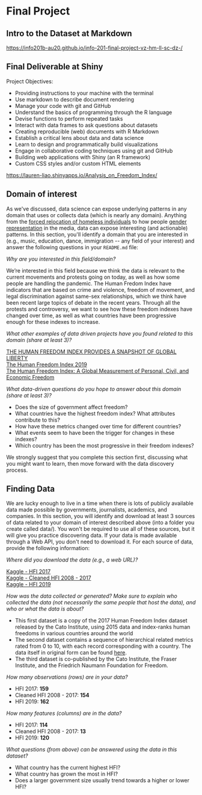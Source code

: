 # Final Project
## Intro to the Dataset at Markdown  
https://info201b-au20.github.io/info-201-final-project-vz-hm-ll-sc-dz-/

## Final Deliverable at Shiny
Project Objectives:
- Providing instructions to your machine with the terminal
- Use markdown to describe document rendering
- Manage your code with git and GitHub
- Understand the basics of programming through the R language
- Devise functions to perform repeated tasks
- Interact with data frames to ask questions about datasets
- Creating reproducible (web) documents with R Markdown
- Establish a critical lens about data and data science
- Learn to design and programmatically build visualizations
- Engage in collaborative coding techniques using git and GitHub
- Building web applications with Shiny (an R framework)
- Custom CSS styles and/or custom HTML elements

https://lauren-liao.shinyapps.io/Analysis_on_Freedom_Index/

## Domain of interest
As we've discussed, data science can expose underlying patterns in any domain that uses or collects data (which is nearly any domain). Anything from the [forced relocation of homeless individuals](https://www.theguardian.com/us-news/ng-interactive/2017/dec/20/bussed-out-america-moves-homeless-people-country-study) to how people [gender representation](https://pudding.cool/2017/09/this-american-life/) in the media, data can expose interesting (and actionable) patterns. In this section, you'll identify a domain that you are interested in (e.g., music, education, dance, immigration -- any field of your interest) and answer the following questions in your `README.md` file:


_Why are you interested in this field/domain?_ <br>
<p> We’re interested in this field because we think the data is relevant to the current movements and protests going on today, as well as how some people are handling the pandemic. The Human Fredom Index have indicators that are based on crime and violence, freedom of movement, and legal discrimination against same-sex relationships, which we think have been recent large topics of debate in the recent years.  Through all the protests and controversy,  we want to see how these freedom indexes have changed over time, as well as what countries have been progressive enough for these indexes to increase.

_What other examples of data driven projects have you found related to this domain (share at least 3)?_ <br>

[THE HUMAN FREEDOM INDEX PROVIDES A SNAPSHOT OF GLOBAL LIBERTY](https://www.atlasnetwork.org/news/article/the-human-freedom-index-provides-a-snapshot-of-global-liberty) <br>
[The Human Freedom Index 2019](https://www.fraserinstitute.org/studies/human-freedom-index-2019) <br>
[The Human Freedom Index: A Global Measurement of Personal, Civil, and Economic Freedom](https://www.cato.org/sites/cato.org/files/human-freedom-index-files/human-freedom-index-2015.pdf)

_What data-driven questions do you hope to answer about this domain (share at least 3)?_ <br>
- Does the size of government affect freedom?
- What countries have the highest freedom index? What attributes contribute to this?
- How have these metrics changed over time for different countries?
- What events seem to have been the trigger for changes in these indexes?
- Which country has been the most progressive in their freedom indexes?

We strongly suggest that you complete this section first, discussing what you might want to learn, then move forward with the data discovery process.

## Finding Data
We are lucky enough to live in a time when there is lots of publicly available data made possible by governments, journalists, academics, and companies. In this section, you will identify and download at least 3 sources of data related to your domain of interest described above (into a folder you create called data/). You won't be required to use all of these sources, but it will give you practice discovering data. If your data is made available through a Web API, you don't need to download it. For each source of data, provide the following information:

_Where did you download the data (e.g., a web URL)?_ <br>

[Kaggle - HFI 2017](https://www.kaggle.com/doyouevendata/cato-2017-human-freedom-index) <br>
[Kaggle - Cleaned HFI 2008 - 2017](https://www.kaggle.com/thaddeussegura/cleaned-human-freedom-index-20082017) <br>
[Kaggle - HFI 2019](https://www.kaggle.com/gsutters/the-human-freedom-index?select=hfi_cc_2019.csv)

_How was the data collected or generated? Make sure to explain who collected the data (not necessarily the same people that host the data), and who or what the data is about?_ <br>
- This first dataset is a copy of the 2017 Human Freedom Index dataset released by the Cato Institute, using 2015 data and index-ranks human freedoms in various countries around the world
- The second dataset contains a sequence of hierarchical related metrics rated from 0 to 10, with each record corresponding with a country. The data itself in original form can be found [here](https://www.cato.org/human-freedom-index).
- The third dataset is co-published by the Cato Institute, the Fraser Institute, and the Friedrich Naumann Foundation for Freedom.

_How many observations (rows) are in your data?_
- HFI 2017: **159**
- Cleaned HFI 2008 - 2017: **154**
- HFI 2019: **162**

_How many features (columns) are in the data?_
- HFI 2017: **114**
- Cleaned HFI 2008 - 2017: **13**
- HFI 2019: **120**

_What questions (from above) can be answered using the data in this dataset?_
- What country has the current highest HFI?
- What country has grown the most in HFI?
- Does a larger government size usually trend towards a higher or lower HFI?

